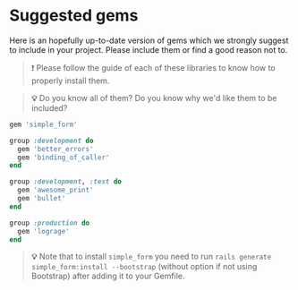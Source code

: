 # Suggested gems

Here is an hopefully up-to-date version of gems which we strongly suggest to include in your project.
Please include them or find a good reason not to.

> :exclamation: Please follow the guide of each of these libraries to know how to properly install them.

> **:bulb:** Do you know all of them? Do you know why we'd like them to be included?

```rb
gem 'simple_form'

group :development do
  gem 'better_errors'
  gem 'binding_of_caller'
end

group :development, :test do
  gem 'awesome_print'
  gem 'bullet'
end

group :production do
  gem 'lograge'
end
```

> **:bulb:** Note that to install `simple_form` you need to run `rails generate simple_form:install --bootstrap` (without option if not using Bootstrap) after adding it to your Gemfile.
